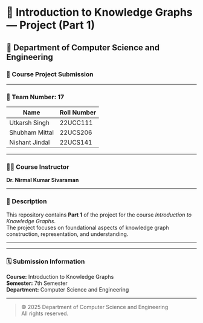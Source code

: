 # 🧠 Introduction to Knowledge Graphs — Project (Part 1)

## 📘 Department of Computer Science and Engineering  
### 🏫 Course Project Submission

---

### 👥 Team Number: 17

| Name | Roll Number |
|------|--------------|
| Utkarsh Singh | 22UCC111 |
| Shubham Mittal | 22UCS206 |
| Nishant Jindal | 22UCS141 |

---

### 👨‍🏫 Course Instructor  
**Dr. Nirmal Kumar Sivaraman**

---

### 📄 Description  
This repository contains **Part 1** of the project for the course *Introduction to Knowledge Graphs*.  
The project focuses on foundational aspects of knowledge graph construction, representation, and understanding.

---


---

### 🗓️ Submission Information  
**Course:** Introduction to Knowledge Graphs  
**Semester:** 7th Semester  
**Department:** Computer Science and Engineering  

---

> © 2025 Department of Computer Science and Engineering  
> All rights reserved.
